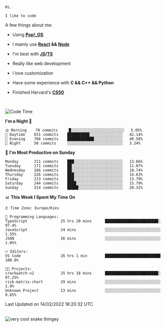 ```
Hi.

I like to code
```

A few things about me:

-   Using **[Pop!\_OS](https://pop.system76.com/)**

-   I mainly use **[React](https://reactjs.org/) && [Node](https://nodejs.org/en/)**

-   I'm best with **[JS](https://www.javascript.com/)/[TS](https://www.typescriptlang.org/)**

-   Really like web development

-   I love customization

-   Have some experience with **C && C++ && Python**

-   Finished Harvard's **[CS50](https://cs50.harvard.edu)**

<br>

<!--START_SECTION:waka-->
![Code Time](http://img.shields.io/badge/Code%20Time-351%20hrs%207%20mins-blue)

**I'm a Night 🦉** 

```text
🌞 Morning    78 commits     █░░░░░░░░░░░░░░░░░░░░░░░░   5.05% 
🌆 Daytime    651 commits    ██████████░░░░░░░░░░░░░░░   42.14% 
🌃 Evening    766 commits    ████████████░░░░░░░░░░░░░   49.58% 
🌙 Night      50 commits     ░░░░░░░░░░░░░░░░░░░░░░░░░   3.24%

```
📅 **I'm Most Productive on Sunday** 

```text
Monday       211 commits    ███░░░░░░░░░░░░░░░░░░░░░░   13.66% 
Tuesday      171 commits    ██░░░░░░░░░░░░░░░░░░░░░░░   11.07% 
Wednesday    166 commits    ██░░░░░░░░░░░░░░░░░░░░░░░   10.74% 
Thursday     226 commits    ███░░░░░░░░░░░░░░░░░░░░░░   14.63% 
Friday       213 commits    ███░░░░░░░░░░░░░░░░░░░░░░   13.79% 
Saturday     244 commits    ████░░░░░░░░░░░░░░░░░░░░░   15.79% 
Sunday       314 commits    █████░░░░░░░░░░░░░░░░░░░░   20.32%

```


📊 **This Week I Spent My Time On** 

```text
⌚︎ Time Zone: Europe/Kiev

💬 Programming Languages: 
TypeScript               25 hrs 20 mins      ████████████████████████░   97.4% 
JavaScript               24 mins             ░░░░░░░░░░░░░░░░░░░░░░░░░   1.55% 
JSON                     16 mins             ░░░░░░░░░░░░░░░░░░░░░░░░░   1.05%

🔥 Editors: 
VS Code                  26 hrs 1 min        █████████████████████████   100.0%

🐱‍💻 Projects: 
crackwatch-v2            25 hrs 18 mins      ████████████████████████░   97.25% 
risk-matrix-chart        29 mins             ░░░░░░░░░░░░░░░░░░░░░░░░░   1.9% 
Unknown Project          13 mins             ░░░░░░░░░░░░░░░░░░░░░░░░░   0.85%

```


 Last Updated on 14/02/2022 18:20:32 UTC
<!--END_SECTION:waka-->

<br>

<img title="" src="https://raw.githubusercontent.com/Trunkelis/Trunkelis/output/github-contribution-grid-snake.svg" alt="very cool snake thingey" data-align="left">
